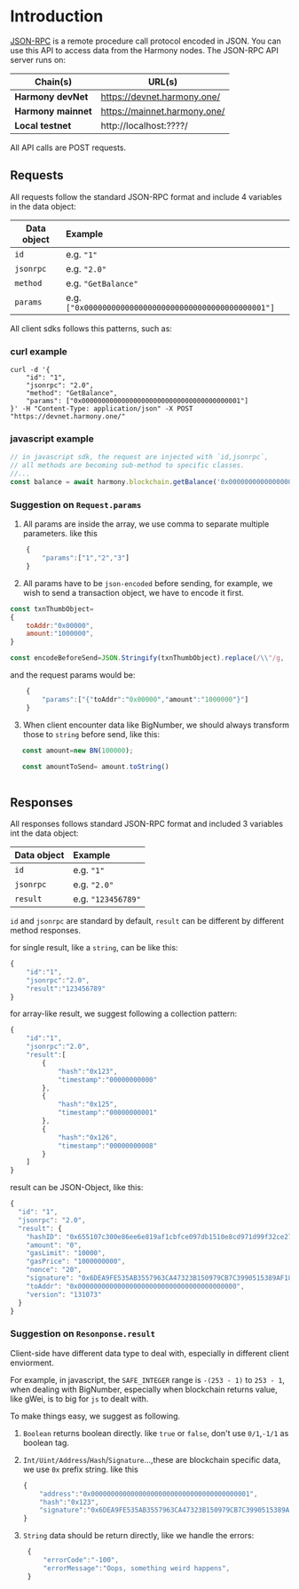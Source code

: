 # Introduction

[JSON-RPC](https://en.wikipedia.org/wiki/JSON-RPC) is a remote procedure call protocol encoded in JSON. You can use this API to access data from the Harmony nodes.
The JSON-RPC API server runs on:

| Chain(s)            | URL(s)                       |
| ------------------- | ---------------------------- |
| **Harmony devNet**  | https://devnet.harmony.one/  |
| **Harmony mainnet** | https://mainnet.harmony.one/ |
| **Local testnet**   | http://localhost:????/       |

All API calls are POST requests.

## Requests
All requests follow the standard JSON-RPC format and include 4 variables in the data object:

| Data object | Example                                               |
| ----------- | :---------------------------------------------------- |
| `id`        | e.g. `"1"`                                            |
| `jsonrpc`   | e.g. `"2.0"`                                          |
| `method`    | e.g. `"GetBalance"`                                   |
| `params`    | e.g. `["0x0000000000000000000000000000000000000001"]` |

All client sdks follows this patterns, such as:

### curl example
```shell
curl -d '{
    "id": "1",
    "jsonrpc": "2.0",
    "method": "GetBalance",
    "params": ["0x0000000000000000000000000000000000000001"]
}' -H "Content-Type: application/json" -X POST "https://devnet.harmony.one/"
```

### javascript example
```javascript
// in javascript sdk, the request are injected with `id,jsonrpc`, 
// all methods are becoming sub-method to specific classes.
//...
const balance = await harmony.blockchain.getBalance('0x0000000000000000000000000000000000000001');
```

### Suggestion on `Request.params`
1. All params are inside the array, we use comma to separate multiple parameters. like this
```js
    {
        "params":["1","2","3"]
    }
```
2. All params have to be `json-encoded` before sending, for example, we wish to send a transaction object, we have to encode it first.

```javascript
const txnThumbObject=
{
    toAddr:"0x00000",
    amount:"1000000",
}

const encodeBeforeSend=JSON.Stringify(txnThumbObject).replace(/\\"/g, '"');

```

and the request params would be:

```js
    {
        "params":["{"toAddr":"0x00000","amount":"1000000"}"]
    }
```

3. When client encounter data like BigNumber, we should always transform those to `string` before send, like this:
```js
   const amount=new BN(100000);

   const amountToSend= amount.toString()
   
```

## Responses

All responses follows standard JSON-RPC format and included 3 variables int the data object:

| Data object | Example            |
| ----------- | :----------------- |
| `id`        | e.g. `"1"`         |
| `jsonrpc`   | e.g. `"2.0"`       |
| `result`    | e.g. `"123456789"` |

`id` and `jsonrpc` are standard by default, `result` can be different by different method responses.

for single result, like a `string`, can be like this:

```js
{
    "id":"1",
    "jsonrpc":"2.0",
    "result":"123456789"
}
```

for array-like result, we suggest following a collection pattern:

```js
{
    "id":"1",
    "jsonrpc":"2.0",
    "result":[
        {
            "hash":"0x123",
            "timestamp":"00000000000"
        },
        {
            "hash":"0x125",
            "timestamp":"00000000001"
        },
        {
            "hash":"0x126",
            "timestamp":"00000000008"
        }
    ]
}
```

result can be JSON-Object, like this:

```js
{
  "id": "1",
  "jsonrpc": "2.0",
  "result": {
    "hashID": "0x655107c300e86ee6e819af1cbfce097db1510e8cd971d99f32ce2772dcad42f2",
    "amount": "0",
    "gasLimit": "10000",
    "gasPrice": "1000000000",
    "nonce": "20",
    "signature": "0x6DEA9FE535AB3557963CA47323B150979CB7C3990515389AF18AFFDD1049ECF3C5AEB5107A64636A946E75219B9482AFE9C7E1D8E5C59D55A1A28A24C0B877B6",
    "toAddr": "0x0000000000000000000000000000000000000000",
    "version": "131073"
  }
}
```
### Suggestion on `Resonponse.result`

Client-side have different data type to deal with, especially in different client enviorment.

For example, in javascript, the `SAFE_INTEGER` range is `-(253 - 1)` to `253 - 1`, when dealing with BigNumber, especially when blockchain returns value, like gWei, is to big for `js` to dealt with.

To make things easy, we suggest as following.

1. `Boolean` returns boolean directly. like `true` or `false`, don't use `0/1`,`-1/1` as boolean tag.
2. `Int/Uint/Address`/`Hash`/`Signature`...,these are blockchain specific data, we use `0x` prefix string. like this

    ```js
    {
        "address":"0x0000000000000000000000000000000000000001",
        "hash":"0x123",
        "signature":"0x6DEA9FE535AB3557963CA47323B150979CB7C3990515389AF18AFFDD1049ECF3C5AEB5107A64636A946E75219B9482AFE9C7E1D8E5C59D55A1A28A24C0B877B6"
    }
    ```
3. `String` data should be return directly, like we handle the errors:
 
   ```js
    {
        "errorCode":"-100",
        "errorMessage":"Oops, something weird happens",
    }
    ```